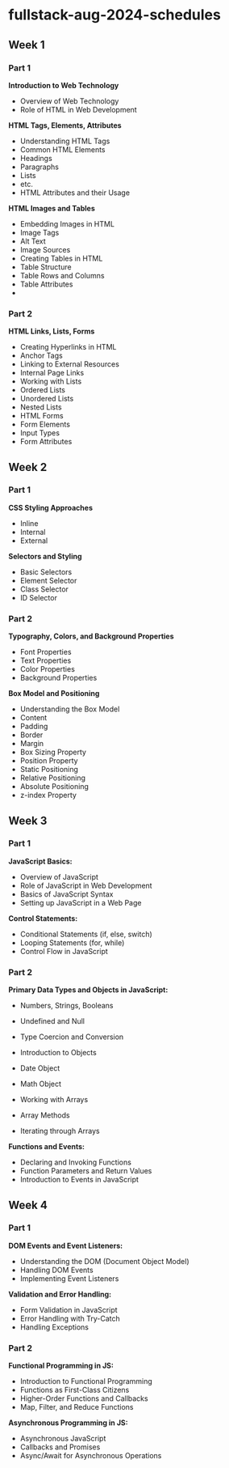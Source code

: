# fullstack-aug-2024-schedules

## Week 1
### Part 1
**Introduction to Web Technology**
* Overview of Web Technology
* Role of HTML in Web Development

**HTML Tags, Elements, Attributes**

* Understanding HTML Tags
* Common HTML Elements
* Headings
* Paragraphs
* Lists
* etc.
* HTML Attributes and their Usage
  
**HTML Images and Tables**
* Embedding Images in HTML
* Image Tags
* Alt Text
* Image Sources
* Creating Tables in HTML
* Table Structure
* Table Rows and Columns
* Table Attributes
* 
### Part 2
**HTML Links, Lists, Forms**
* Creating Hyperlinks in HTML
* Anchor Tags
* Linking to External Resources
* Internal Page Links
* Working with Lists
* Ordered Lists
* Unordered Lists
* Nested Lists
* HTML Forms
* Form Elements
* Input Types
* Form Attributes

## Week 2
### Part 1
**CSS Styling Approaches**

* Inline
* Internal
* External

**Selectors and Styling**

* Basic Selectors
* Element Selector
* Class Selector
* ID Selector

### Part 2
**Typography, Colors, and Background Properties**

* Font Properties
* Text Properties
* Color Properties
* Background Properties


**Box Model and Positioning**

* Understanding the Box Model
* Content
* Padding
* Border
* Margin
* Box Sizing Property
* Position Property
* Static Positioning
* Relative Positioning
* Absolute Positioning
* z-index Property


## Week 3
### Part 1

**JavaScript Basics:**

* Overview of JavaScript
* Role of JavaScript in Web Development
* Basics of JavaScript Syntax
* Setting up JavaScript in a Web Page

**Control Statements:**

* Conditional Statements (if, else, switch)
* Looping Statements (for, while)
* Control Flow in JavaScript

### Part 2

**Primary Data Types and Objects in JavaScript:**

* Numbers, Strings, Booleans
* Undefined and Null
* Type Coercion and Conversion

* Introduction to Objects
* Date Object
* Math Object
* Working with Arrays
* Array Methods
* Iterating through Arrays

**Functions and Events:**

* Declaring and Invoking Functions
* Function Parameters and Return Values
* Introduction to Events in JavaScript

## Week 4
### Part 1
**DOM Events and Event Listeners:**

* Understanding the DOM (Document Object Model)
* Handling DOM Events
* Implementing Event Listeners

**Validation and Error Handling:**

* Form Validation in JavaScript
* Error Handling with Try-Catch
* Handling Exceptions

### Part 2
**Functional Programming in JS:**

* Introduction to Functional Programming
* Functions as First-Class Citizens
* Higher-Order Functions and Callbacks
* Map, Filter, and Reduce Functions

**Asynchronous Programming in JS:**

* Asynchronous JavaScript
* Callbacks and Promises
* Async/Await for Asynchronous Operations

